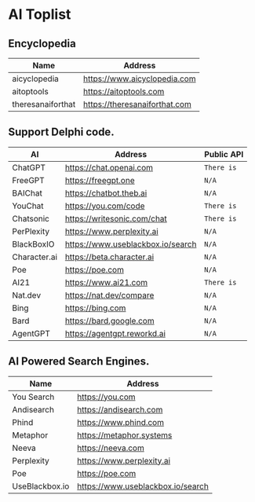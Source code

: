 # AI Toplist

## Encyclopedia
Name | Address |
|---|---|
| aicyclopedia | https://www.aicyclopedia.com |
| aitoptools | https://aitoptools.com |
| theresanaiforthat | https://theresanaiforthat.com |


## Support Delphi code.
AI | Address | Public API |
|---|---|---|
| ChatGPT | https://chat.openai.com | `There is` |
| FreeGPT | https://freegpt.one | `N/A` |
| BAIChat | https://chatbot.theb.ai | `N/A` |
| YouChat | https://you.com/code | `There is` |
| Chatsonic | https://writesonic.com/chat | `There is` |
| PerPlexity | https://www.perplexity.ai | `N/A` |
| BlackBoxIO | https://www.useblackbox.io/search | `N/A` |
| Character.ai | https://beta.character.ai | `N/A` |
| Poe | https://poe.com | `N/A` |
| AI21 | https://www.ai21.com | `There is` |
| Nat.dev | https://nat.dev/compare | `N/A` |
| Bing | https://bing.com | `N/A` |
| Bard | https://bard.google.com | `N/A` |
| AgentGPT | https://agentgpt.reworkd.ai | `N/A` |

## AI Powered Search Engines.
Name | Address |
|---|---|
| You Search | https://you.com |
| Andisearch | https://andisearch.com |
| Phind | https://www.phind.com |
| Metaphor | https://metaphor.systems |
| Neeva | https://neeva.com |
| Perplexity | https://www.perplexity.ai |
| Poe | https://poe.com |
| UseBlackbox.io | https://www.useblackbox.io/search |


